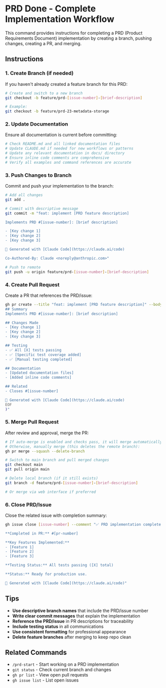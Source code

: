 # PRD Done - Complete Implementation Workflow

This command provides instructions for completing a PRD (Product Requirements Document) implementation by creating a branch, pushing changes, creating a PR, and merging.

## Instructions

### 1. Create Branch (if needed)

If you haven't already created a feature branch for this PRD:

```bash
# Create and switch to a new branch
git checkout -b feature/prd-[issue-number]-[brief-description]

# Example:
git checkout -b feature/prd-23-metadata-storage
```

### 2. Update Documentation

Ensure all documentation is current before committing:

```bash
# Check README.md and all linked documentation files
# Update CLAUDE.md if needed for new workflows or patterns
# Update any relevant documentation in docs/ directory
# Ensure inline code comments are comprehensive
# Verify all examples and command references are accurate
```

### 3. Push Changes to Branch

Commit and push your implementation to the branch:

```bash
# Add all changes
git add .

# Commit with descriptive message
git commit -m "feat: implement [PRD feature description]

Implements PRD #[issue-number]: [brief description]

- [Key change 1]
- [Key change 2]
- [Key change 3]

🤖 Generated with [Claude Code](https://claude.ai/code)

Co-Authored-By: Claude <noreply@anthropic.com>"

# Push to remote
git push -u origin feature/prd-[issue-number]-[brief-description]
```

### 4. Create Pull Request

Create a PR that references the PRD/issue:

```bash
gh pr create --title "feat: implement [PRD feature description]" --body "$(cat <<'EOF'
## Summary
Implements PRD #[issue-number]: [brief description]

## Changes Made
- [Key change 1]
- [Key change 2]
- [Key change 3]

## Testing
- ✅ All [X] tests passing
- ✅ [Specific test coverage added]
- ✅ [Manual testing completed]

## Documentation
- [Updated documentation files]
- [Added inline code comments]

## Related
- Closes #[issue-number]

🤖 Generated with [Claude Code](https://claude.ai/code)
EOF
)"
```

### 5. Merge Pull Request

After review and approval, merge the PR:

```bash
# If auto-merge is enabled and checks pass, it will merge automatically
# Otherwise, manually merge (this deletes the remote branch):
gh pr merge --squash --delete-branch

# Switch to main branch and pull merged changes
git checkout main
git pull origin main

# Delete local branch (if it still exists)
git branch -d feature/prd-[issue-number]-[brief-description]

# Or merge via web interface if preferred
```

### 6. Close PRD/Issue

Close the related issue with completion summary:

```bash
gh issue close [issue-number] --comment "✅ PRD implementation completed successfully.

**Completed in PR:** #[pr-number]

**Key Features Implemented:**
- [Feature 1]
- [Feature 2]
- [Feature 3]

**Testing Status:** All tests passing ([X] total)

**Status:** Ready for production use.

🤖 Generated with [Claude Code](https://claude.ai/code)"
```

## Tips

- **Use descriptive branch names** that include the PRD/issue number
- **Write clear commit messages** that explain the implementation
- **Reference the PRD/issue** in PR descriptions for traceability
- **Include testing status** in all communications
- **Use consistent formatting** for professional appearance
- **Delete feature branches** after merging to keep repo clean

## Related Commands

- `/prd-start` - Start working on a PRD implementation
- `git status` - Check current branch and changes
- `gh pr list` - View open pull requests
- `gh issue list` - List open issues